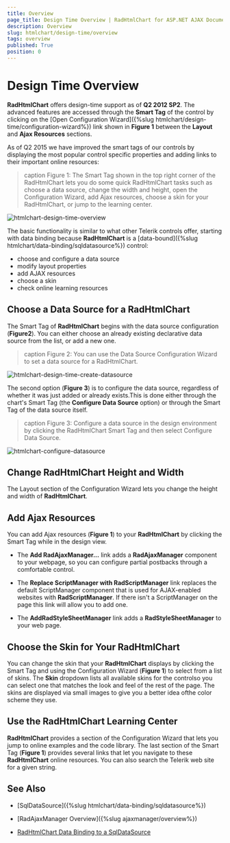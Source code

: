 ```yaml
---
title: Overview
page_title: Design Time Overview | RadHtmlChart for ASP.NET AJAX Documentation
description: Overview
slug: htmlchart/design-time/overview
tags: overview
published: True
position: 0
---
```


# Design Time Overview

**RadHtmlChart** offers design-time support as of **Q2 2012 SP2**. The	advanced features are accessed through the **Smart Tag** of the control	by clicking on the [Open Configuration Wizard]({%slug htmlchart/design-time/configuration-wizard%}) link shown in **Figure 1** between the **Layout** and **Ajax Resources** sections.

As of Q2 2015 we have improved the smart tags of our controls by displaying the most popular control specific properties and adding links to their important online resources:

>caption Figure 1: The Smart Tag shown in the top right corner of the RadHtmlChart lets you do some quick RadHtmlChart tasks such as choose a data source, change the width and height, open the Configuration Wizard, add Ajax resources, choose a skin for your RadHtmlChart, or jump to the learning center.

![htmlchart-design-time-overview](images/htmlchart-design-time-overview.png)

The basic functionality is similar to what other Telerik controls offer, starting with data binding because **RadHtmlChart** is a [data-bound]({%slug htmlchart/data-binding/sqldatasource%}) control:

* choose and configure a data source
* modify layout properties
* add AJAX resources
* choose a skin
* check online learning resources

## Choose a Data Source for a RadHtmlChart

The Smart Tag of **RadHtmlChart** begins with the data source configuration (**Figure2**). You can either choose an already existing declarative data source from the list, or add a new one.

>caption Figure 2: You can use the Data Source Configuration Wizard to set a data source for a RadHtmlChart.

![htmlchart-design-time-create-datasource](images/htmlchart-design-time-create-datasource.png)

The second option (**Figure 3**) is to configure the data source, regardless of whether it was just added or already exists.This is done either through the chart's Smart Tag (the **Configure Data Source** option) or through the Smart Tag of the data source itself.

>caption Figure 3: Configure a data source in the design environment by clicking the RadHtmlChart Smart Tag and then select Configure Data Source.

![htmlchart-configure-datasource](images/htmlchart-configure-datasource.png)

## Change RadHtmlChart Height and Width

The Layout section of the Configuration Wizard lets you change the height and width of **RadHtmlChart**.

## Add Ajax Resources

You can add Ajax resources (**Figure 1**) to your **RadHtmlChart** by clicking the Smart Tag while in the design view.

* The **Add RadAjaxManager...** link adds a **RadAjaxManager** component to your webpage, so you can configure partial postbacks through a comfortable control.

* The **Replace ScriptManager with RadScriptManager** link replaces the default ScriptManager component that is used for AJAX-enabled websites with **RadScriptManager**. If there isn't a ScriptManager on the page this link will allow you to add one.

* The **AddRadStyleSheetManager** link adds a **RadStyleSheetManager** to your web page.

## Choose the Skin for Your RadHtmlChart

You can change the skin that your **RadHtmlChart** displays by clicking the Smart Tag and using the Configuration Wizard (**Figure 1**) to select from a list of skins. The **Skin** dropdown lists all available skins for the controlso you can select one that matches the look and feel of the rest of the page. The skins are displayed via small images to give you a better idea ofthe color scheme they use.

## Use the RadHtmlChart Learning Center

**RadHtmlChart** provides a section of the Configuration Wizard that lets you jump to online examples and the code library. The last section of the Smart Tag (**Figure 1**) provides several links that let you navigate to these **RadHtmlChart** online resources. You can also search the Telerik web site for a given string.

## See Also

 * [SqlDataSource]({%slug htmlchart/data-binding/sqldatasource%})
 
 * [RadAjaxManager Overview]({%slug ajaxmanager/overview%})

 * [RadHtmlChart Data Binding to a SqlDataSource](http://demos.telerik.com/aspnet-ajax/htmlchart/examples/databinding/database/defaultcs.aspx)
